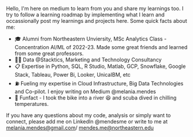 Hello, I'm here on medium to learn from you and share my learnings too. I try to follow a learning roadmap by implementing what I learn and occassionally post my learnings and projects here. Some quick facts about me:
 - 🎓 Alumni from Northeastern Unviersity, MSc Analytics Class - Concentration AI/ML of 2022-23. Made some great friends and learned from some great professors. 
 - 🧑‍🏭 Data @Stacktics, Marketing and Technology Consultancy
 - 📋 Expertise in Python, SQL, R Studio, Matlab, GCP, Snowflake, Google Stack, Tableau, Power Bi, Looker, UnicaIBM, etc
 - ⛽ Fueling my expertise in Cloud Infrastructure, Big Data Technologies and Co-pilot. I enjoy writing on Medium @melania.mendes 
 - 🌝 Funfact - I took the bike into a river 😆 and scuba dived in chilling temperatures.

If you have any questions about my code, analysis or simply want to connect, please add me on LinkedIn @mendesme or write to me at melania.mendes@gmail.com/ mendes.me@northeastern.edu
